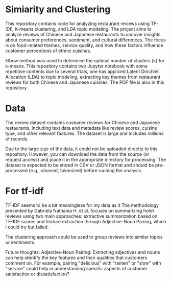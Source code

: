 
# Simiarity and Clustering
This repository contains code for analyzing restaurant reviews using TF-IDF, K-means clustering, and LDA topic modeling. The project aims to analyze reviews of Chinese and Japanese restaurants to uncover insights about consumer preferences, sentiment, and cultural differences. The focus is on food-related themes, service quality, and how these factors influence customer perceptions of ethnic cuisines.

Elbow method was used to determine the optimal number of clusters (k) for k-means. This repository contains two Jupyter notebook with some repetitive contents due to several trials, one has appliced Latent Dirichlet Allocation (LDA) to topic modeling, extracting key themes from restaurant reviews for both Chinese and Japanese cuisines. The PDF file is also in this repository

# Data
The review dataset contains customer reviews for Chinese and Japanese restaurants, including text data and metadata like review scores, cuisine type, and other relevant features. The dataset is large and includes millions of records.

Due to the large size of the data, it could not be uploaded directly to this repository. However, you can download the data from the source (or request access) and place it in the appropriate directory for processing. The dataset is expected to be stored in CSV or JSON format and should be pre-processed (e.g., cleaned, tokenized) before running the analysis.

# For tf-idf
TF-IDF seems to be a bit meaningless for my data as it 
The methodology presented by Gabriela Nathania H. et al. focuses on summarizing hotel reviews using two main approaches: extractive summarization based on TF-IDF scores and feature extraction through Adjective-Noun Pairing, which I could try but failed. 

The clustering approach could be used to group reviews into similar topics or sentiments. 

Future thoughts:
Adjective-Noun Pairing: Extracting adjectives and nouns can help identify the key features and their qualities that customers comment on. For example, pairing "delicious" with "ramen" or "slow" with "service" could help in understanding specific aspects of customer satisfaction or dissatisfaction?

